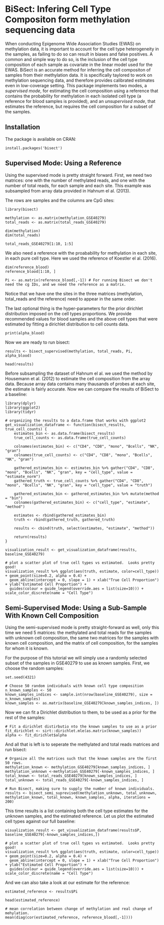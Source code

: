 # BiSect: Infering Cell Type Compositon form methylation sequencing data

When conducting Epigenome Wide Association Studies (EWAS) on methylation data, it is important to account for the cell type heterogeneity in the samples,
as failing to do so can result in biases and false positives. 
A common and simple way to do so, is the inclusion of the cell type composition of each sample as covariate in the linear model used for the EWAS.
BiSect is an accurate method for inferring the cell compositon of samples from their methylation data. It is specifically taylored to work on methylation sequencing data, and therefore provides calibrated estimates even in low-coverage setting. 
This package implements two modes, a *supervised mode*, for estimating the cell composition using a reference that contains the probability for methylation in each isolated cell type (a reference for blood samples is provided), and an *unsupervised mode*, that estimates the reference, but requires the cell composition for a subset of the samples. 

## Installation
The package is available on CRAN:

```
install.packages('bisect')
```

## Supervised Mode: Using a Reference

Using the supervised mode is pretty straight forward. First, we need two matrices: one with the number of methylated reads, and one with the number of total reads, for each sample and each site. This example was subsampled from array data provided in Hahnum el al. (2013).

The rows are samples and the columns are CpG sites:
```{r}
library(bisect)

methylation <- as.matrix(methylation_GSE40279)
total_reads <- as.matrix(total_reads_GSE40279)

dim(methylation)
dim(total_reads)

total_reads_GSE40279[1:10, 1:5]
```

We also need a reference with the proabability for methylation in each site, in each pure cell type. Here we used the reference of Koestler el al. (2016). 

```{r}
dim(reference_blood)
reference_blood[1:10, ]

Pi <- as.matrix(reference_blood[,-1]) # For running Bisect we don't need the cg IDs, and we need the reference as a matrix.
```

Notice that we have one the sites in the three matrices (methylation, total_reads and the reference) need to appear in the same order. 

The last optional thing is the hyper-parameters for the prior dirichlet distribution imposed on the cell types proportions. We provide recommended values for blood samples and the above cell types that were estimated by fitting a dirichlet distribution to cell counts data.

```{r}
print(alpha_blood)
```

Now we are ready to run bisect:
```{r, cache=T}
results <- bisect_supervised(methylation, total_reads, Pi, alpha_blood)

head(results)
``` 

Before subsampling the dataset of Hahnum el al. we used the method by Housemann et al. (2012) to estimate the cell composition from the array data. Because array data contains many thausands of probes at each site, the estimate is fairly accurate. Now we can compare the results of BiSect to a baseline:

```{r, fig.width=7}
library(dplyr)
library(ggplot2)
library(tidyr)

# organizing the results to a data.frame that works with ggplot2
get_visualization_dataframe <- function(bisect_results, true_cell_counts) {
    estimates_bin <- as.data.frame(bisect_results)
    true_cell_counts <- as.data.frame(true_cell_counts)

    colnames(estimates_bin) <- c("CD4", "CD8", "mono", "Bcells", "NK", "gran")
    colnames(true_cell_counts) <- c("CD4", "CD8", "mono", "Bcells", "NK", "gran")

    gathered_estimates_bin <- estimates_bin %>% gather("CD4", "CD8", "mono", "Bcells", "NK", "gran", key = "cell_type", value = "estimate_norm")
    gathered_truth <- true_cell_counts %>% gather("CD4", "CD8", "mono", "Bcells", "NK", "gran", key = "cell_type", value = "truth")

    gathered_estimates_bin <- gathered_estimates_bin %>% mutate(method = "bin")
    colnames(gathered_estimates_bin) <- c("cell_type", "estimate", "method")

    estimates <- rbind(gathered_estimates_bin)
    truth <- rbind(gathered_truth, gathered_truth)

    results <- cbind(truth, select(estimates, "estimate", "method"))

    return(results)
}

visualization_result <- get_visualization_dataframe(results, baseline_GSE40279)

# plot a scatter plot of true cell types vs estimated.  Looks pretty good!
visualization_result %>% ggplot(aes(truth, estimate, color=cell_type)) + geom_point(size=0.2, alpha = 0.4) + 
  geom_abline(intercept = 0, slope = 1) + xlab("True Cell Proportion") + ylab("Estimated Cell Proportion") + 
  guides(colour = guide_legend(override.aes = list(size=10))) + scale_color_discrete(name = "Cell Type")
``` 


## Semi-Supervised Mode: Using a Sub-Sample With Known Cell Composition

Using the semi-supervised mode is pretty straight-forward as well, only this time we need 5 matrices: the methylated and total reads for the samples with unknown cell composition, the same two matrices for the samples with known cell composition, and the matrix of cell composition, for the samples for whom it is known.

For the purpose of this tutorial we will simply use a randomly selected subset of the samples in GSE40279 to use as known samples.
First, we choose the random samples:
```{r}
set.seed(4321)

# Choose 50 random individuals with known cell type composition
n_known_samples <- 50
known_samples_indices <- sample.int(nrow(baseline_GSE40279), size = n_known_samples)   
known_samples <- as.matrix(baseline_GSE40279[known_samples_indices, ])
```


Now we can fit a Dirichlet distribution to them, to be used as a prior for the rest of the samples:
```{r}
# Fit a dirichlet distirbutio nto the known samples to use as a prior
fit_dirichlet <- sirt::dirichlet.mle(as.matrix(known_samples))
alpha <- fit_dirichlet$alpha
```

And all that is left is to seperate the methylated and total reads matrices and run bisect:
```{r}
# Organize all the matrices such that the known samples are the first 50 rows.
methylation_known <- methylation_GSE40279[known_samples_indices, ]
methylation_unknown <-methylation_GSE40279[-known_samples_indices, ]
total_known <- total_reads_GSE40279[known_samples_indices, ]
total_unknown <- total_reads_GSE40279[-known_samples_indices, ]

# Run Bisect, making sure to supply the number of known individuals.
results <- bisect_semi_suprevised(methylation_unknown, total_unknown, methylation_known, total_known, known_samples, alpha, iterations = 200)
```

This time results is a list containing both the cell type estimates for the unknown samples, and the estimated reference. Let us plot the estimated cell types against our full baseline:

```{r, fig.width=7}
visualization_result <- get_visualization_dataframe(results$P, baseline_GSE40279[-known_samples_indices,])

# plot a scatter plot of true cell types vs estimated.  Looks pretty good!
visualization_result %>% ggplot(aes(truth, estimate, color=cell_type)) + geom_point(size=0.2, alpha = 0.4) + 
  geom_abline(intercept = 0, slope = 1) + xlab("True Cell Proportion") + ylab("Estimated Cell Proportion") + 
  guides(colour = guide_legend(override.aes = list(size=10))) + scale_color_discrete(name = "Cell Type")
```

And we can also take a look at our estimate for the reference:
```{r}
estimated_reference <- results$Pi

head(estimated_reference)

# mean correlation between change of methylation and real change of mehylation.
mean(diag(cor(estimated_reference, reference_blood[,-1])))
```



